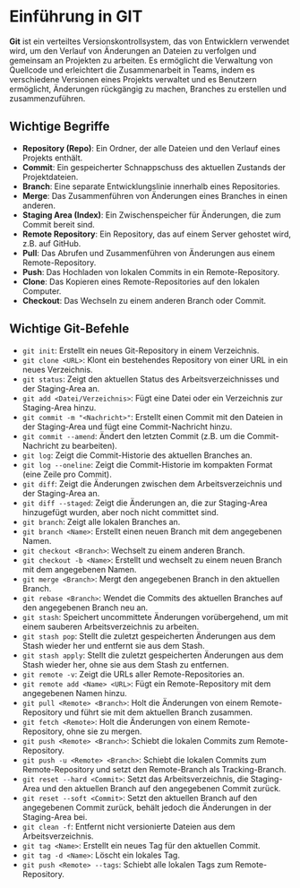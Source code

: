 # Einführung in GIT

**Git** ist ein verteiltes Versionskontrollsystem, das von Entwicklern verwendet wird, um den Verlauf von Änderungen an Dateien zu verfolgen und gemeinsam an Projekten zu arbeiten. Es ermöglicht die Verwaltung von Quellcode und erleichtert die Zusammenarbeit in Teams, indem es verschiedene Versionen eines Projekts verwaltet und es Benutzern ermöglicht, Änderungen rückgängig zu machen, Branches zu erstellen und zusammenzuführen.

## Wichtige Begriffe

- **Repository (Repo)**: Ein Ordner, der alle Dateien und den Verlauf eines Projekts enthält.
- **Commit**: Ein gespeicherter Schnappschuss des aktuellen Zustands der Projektdateien.
- **Branch**: Eine separate Entwicklungslinie innerhalb eines Repositories.
- **Merge**: Das Zusammenführen von Änderungen eines Branches in einen anderen.
- **Staging Area (Index)**: Ein Zwischenspeicher für Änderungen, die zum Commit bereit sind.
- **Remote Repository**: Ein Repository, das auf einem Server gehostet wird, z.B. auf GitHub.
- **Pull**: Das Abrufen und Zusammenführen von Änderungen aus einem Remote-Repository.
- **Push**: Das Hochladen von lokalen Commits in ein Remote-Repository.
- **Clone**: Das Kopieren eines Remote-Repositories auf den lokalen Computer.
- **Checkout**: Das Wechseln zu einem anderen Branch oder Commit.

## Wichtige Git-Befehle

- `git init`: Erstellt ein neues Git-Repository in einem Verzeichnis.
- `git clone <URL>`: Klont ein bestehendes Repository von einer URL in ein neues Verzeichnis.
- `git status`: Zeigt den aktuellen Status des Arbeitsverzeichnisses und der Staging-Area an.
- `git add <Datei/Verzeichnis>`: Fügt eine Datei oder ein Verzeichnis zur Staging-Area hinzu.
- `git commit -m "<Nachricht>"`: Erstellt einen Commit mit den Dateien in der Staging-Area und fügt eine Commit-Nachricht hinzu.
- `git commit --amend`: Ändert den letzten Commit (z.B. um die Commit-Nachricht zu bearbeiten).
- `git log`: Zeigt die Commit-Historie des aktuellen Branches an.
- `git log --oneline`: Zeigt die Commit-Historie im kompakten Format (eine Zeile pro Commit).
- `git diff`: Zeigt die Änderungen zwischen dem Arbeitsverzeichnis und der Staging-Area an.
- `git diff --staged`: Zeigt die Änderungen an, die zur Staging-Area hinzugefügt wurden, aber noch nicht committet sind.
- `git branch`: Zeigt alle lokalen Branches an.
- `git branch <Name>`: Erstellt einen neuen Branch mit dem angegebenen Namen.
- `git checkout <Branch>`: Wechselt zu einem anderen Branch.
- `git checkout -b <Name>`: Erstellt und wechselt zu einem neuen Branch mit dem angegebenen Namen.
- `git merge <Branch>`: Mergt den angegebenen Branch in den aktuellen Branch.
- `git rebase <Branch>`: Wendet die Commits des aktuellen Branches auf den angegebenen Branch neu an.
- `git stash`: Speichert uncommittete Änderungen vorübergehend, um mit einem sauberen Arbeitsverzeichnis zu arbeiten.
- `git stash pop`: Stellt die zuletzt gespeicherten Änderungen aus dem Stash wieder her und entfernt sie aus dem Stash.
- `git stash apply`: Stellt die zuletzt gespeicherten Änderungen aus dem Stash wieder her, ohne sie aus dem Stash zu entfernen.
- `git remote -v`: Zeigt die URLs aller Remote-Repositories an.
- `git remote add <Name> <URL>`: Fügt ein Remote-Repository mit dem angegebenen Namen hinzu.
- `git pull <Remote> <Branch>`: Holt die Änderungen von einem Remote-Repository und führt sie mit dem aktuellen Branch zusammen.
- `git fetch <Remote>`: Holt die Änderungen von einem Remote-Repository, ohne sie zu mergen.
- `git push <Remote> <Branch>`: Schiebt die lokalen Commits zum Remote-Repository.
- `git push -u <Remote> <Branch>`: Schiebt die lokalen Commits zum Remote-Repository und setzt den Remote-Branch als Tracking-Branch.
- `git reset --hard <Commit>`: Setzt das Arbeitsverzeichnis, die Staging-Area und den aktuellen Branch auf den angegebenen Commit zurück.
- `git reset --soft <Commit>`: Setzt den aktuellen Branch auf den angegebenen Commit zurück, behält jedoch die Änderungen in der Staging-Area bei.
- `git clean -f`: Entfernt nicht versionierte Dateien aus dem Arbeitsverzeichnis.
- `git tag <Name>`: Erstellt ein neues Tag für den aktuellen Commit.
- `git tag -d <Name>`: Löscht ein lokales Tag.
- `git push <Remote> --tags`: Schiebt alle lokalen Tags zum Remote-Repository.
